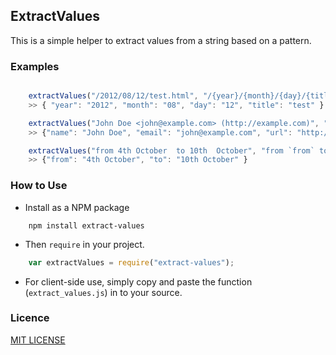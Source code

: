 ## ExtractValues

This is a simple helper to extract values from a string based on a pattern.

### Examples

```javascript

	extractValues("/2012/08/12/test.html", "/{year}/{month}/{day}/{title}.html")
	>> { "year": "2012", "month": "08", "day": "12", "title": "test" }

	extractValues("John Doe <john@example.com> (http://example.com)", "{name} <{email}> ({url})")
	>> {"name": "John Doe", "email": "john@example.com", "url": "http://example.com" }

	extractValues("from 4th October  to 10th  October", "from `from` to `to`", { whitespace: 1, delimeters: ["`", "`"] })
	>> {"from": "4th October", "to": "10th October" }
```

### How to Use

* Install as a NPM package

```
	npm install extract-values
```

* Then `require` in your project.
	
```javascript
	var extractValues = require("extract-values");
```

* For client-side use, simply copy and paste the function (`extract_values.js`) in to your source.

### Licence

[MIT LICENSE](https://github.com/laktek/punch/blob/master/LICENSE)
